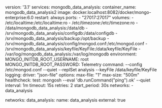 version: '3.1'
services:
  mongodb_data_analysis:
    container_name: mongodb_data_analysis2
    image: docker.localhost:8082/docker/mongo-enterprise:6.0
    restart: always
    ports:
      - "27017:27017"
    volumes:
      - /etc/localtime:/etc/localtime:ro
      - /etc/timezone:/etc/timezone:ro
      - /data/mongodb_data_analysis:/data/db
      - /srv/mongodb_data_analysis/configdb:/data/configdb
      - /srv/mongodb_data_analysis/backup:/opt/backup
      - /srv/mongodb_data_analysis/config/mongod.conf:/etc/mongod.conf
      - /srv/mongodb_data_analysis/keyfile/KeyFile:/data/keyfile/KeyFile
      - /var/log/mongodb_data_analysis:/var/log/mongodb
    environment:
      MONGO_INITDB_ROOT_USERNAME: root
      MONGO_INITDB_ROOT_PASSWORD: Telemetry
    command: --config /etc/mongod.conf --quiet --replSet analysis --keyFile /data/keyfile/KeyFile
    logging:
      driver: "json-file"
      options:
        max-file: "1"
        max-size: "500m"
    healthcheck:
      test: mongosh --eval 'db.runCommand("ping").ok' --quiet
      interval: 1m
      timeout: 15s
      retries: 2
      start_period: 30s
    networks:
      - data_analysis

networks:
  data_analysis:
    name: data_analysis
    external: true

